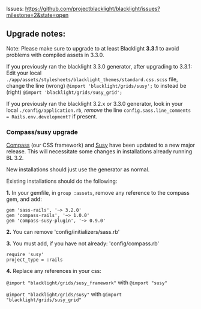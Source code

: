 Issues: https://github.com/projectblacklight/blacklight/issues?milestone=2&state=open

## Upgrade notes:

Note: Please make sure to upgrade to at least Blacklight **3.3.1** to avoid problems with compiled assets in 3.3.0. 

If you previously ran the blacklight 3.3.0 generator, after upgrading to 3.3.1: Edit your local `./app/assets/stylesheets/blacklight_themes/standard.css.scss` file, change the line (wrong) `@import 'blacklight/grids/susy';` to instead be (right) `@import 'blacklight/grids/susy_grid';`

If you previously ran the blacklight 3.2.x or 3.3.0 generator, look in your local `./config/application.rb`, *remove* the line `config.sass.line_comments = Rails.env.development?` if present. 

### Compass/susy upgrade

[Compass](https://github.com/chriseppstein/compass) (our CSS framework) and [Susy](http://susy.oddbird.net/) have been updated to a new major release. This will necessitate some changes in installations already running BL 3.2.

New installations should just use the generator as normal.

Existing installations should do the following:

**1.** In your gemfile, in `group :assets`, remove any reference to the compass gem, and add:

    gem 'sass-rails', '~> 3.2.0'
    gem 'compass-rails', '~> 1.0.0'
    gem 'compass-susy-plugin', '~> 0.9.0'

**2.** You can remove 'config/initializers/sass.rb'

**3.** You must add, if you have not already: 'config/compass.rb'
 
    require 'susy'
    project_type = :rails

**4.** Replace any references in your css:

`@import "blacklight/grids/susy_framework"` with `@import "susy"`
 
`@import "blacklight/grids/susy"` with `@import "blacklight/grids/susy_grid"` 

